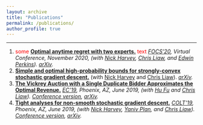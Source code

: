 ```yaml
---
layout: archive
title: "Publications"
permalink: /publications/
author_profile: true
---
```

---

1. <span style="color:red">some  **[Optimal anytime regret with two experts.](https://sikander-randhawa.github.io/publication/2020-02-20-regret)** text</span> *[FOCS'20](https://focs2020.cs.duke.edu/), Virtual Conference, November 2020, (with [Nick Harvey](https://www.cs.ubc.ca/~nickhar/), [Chris Liaw](https://cvliaw.github.io/), and [Edwin Perkins](https://www.math.ubc.ca/~perkins/perkins.html)). [arXiv](https://arxiv.org/abs/2002.08994).* 
1. **[Simple and optimal high-probability bounds for strongly-convex stochastic gradient descent.](https://sikander-randhawa.github.io/publication/2019-09-04-sgd)** (with [Nick Harvey](https://www.cs.ubc.ca/~nickhar/) and [Chris Liaw](https://cvliaw.github.io/)). *[arXiv](https://arxiv.org/abs/1909.00843).*
1. **[The Vickrey Auction with a Single Duplicate Bidder Approximates the Optimal Revenue.](https://sikander-randhawa.github.io/publication/2019-06-28-bk)** *[EC'19](http://www.sigecom.org/ec19/), Phoenix, AZ, June 2019, (with [Hu Fu](http://www.fuhuthu.com/) and [Chris Liaw](https://cvliaw.github.io/)). [Conference version](https://dl.acm.org/citation.cfm?id=3329597), [arXiv](https://arxiv.org/abs/1905.03773).*
1. **[Tight analyses for non-smooth stochastic gradient descent.](https://sikander-randhawa.github.io/publication/2018-12-13-sgd)** *[COLT'19](https://learningtheory.org/colt2019/), Phoenix, AZ, June 2019, (with [Nick Harvey](https://www.cs.ubc.ca/~nickhar/), [Yaniv Plan](http://www.yanivplan.com/), and [Chris Liaw](https://cvliaw.github.io/)). [Conference version](http://proceedings.mlr.press/v99/harvey19a.html), [arXiv](https://arxiv.org/abs/1812.05217).* 

